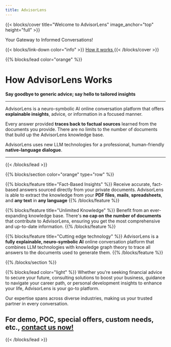 ```yaml
---
title: AdvisorLens
---
```


{{< blocks/cover title="Welcome to AdvisorLens" image_anchor="top" height="full" >}}

<p class="lead mt-5">Your Gateway to Informed Conversations!</p>
{{< blocks/link-down color="info" >}}
<a class="btn btn-lg btn-secondary me-3 mb-4" href="/docs/how-it-works">How it works  <i class="fas fa-rocket ms-2"></i></a>
{{< /blocks/cover >}}



{{% blocks/lead color="orange" %}}
# How AdvisorLens Works

**Say goodbye to generic advice; say hello to tailored insights**

-------

AdvisorLens is a neuro-symbolic AI online conversation platform that offers **explainable insights**, advice, or information in a focused manner. 

Every answer provided **traces back to factual sources** learned from the documents you provide. There are no limits to the number of documents that build up the AdvisorLens knowledge base. 

AdvisorLens uses new LLM technologies for a professional, human-friendly **native-language dialogue**.

-------

{{< /blocks/lead >}}


{{% blocks/section color="orange" type="row" %}}


{{% blocks/feature  title="Fact-Based Insights" %}}
Receive accurate, fact-based answers sourced directly from your private documents.
AdvisorLens is able to extract the knowledge from your **PDF files**, **mails**, **spreadsheets**,  and **any text** in **any language**
{{% /blocks/feature %}}

{{% blocks/feature  title="Unlimited Knowledge" %}}
Benefit from an ever-expanding knowledge base. There's **no cap on the number of documents** that contribute to AdvisorLens, ensuring you get the most comprehensive and up-to-date information.
{{% /blocks/feature %}}

{{% blocks/feature  title="Cutting edge technology" %}}
AdvisorLens is a **fully explainable, neuro-symbolic AI** online conversation platform that combines LLM technologies with knowledge graph theory to trace all answers to the documents used to generate them.
{{% /blocks/feature %}}


{{% /blocks/section %}}


{{% blocks/lead color="light" %}}
Whether you're seeking financial advice to secure your future, consulting solutions to boost your business, guidance to navigate your career path, or personal development insights to enhance your life, AdvisorLens is your go-to platform.

Our expertise spans across diverse industries, making us your trusted partner in every conversation.

## For demo, POC, special offers, custom needs, etc., [contact us now!](/about)
{{< /blocks/lead >}}

